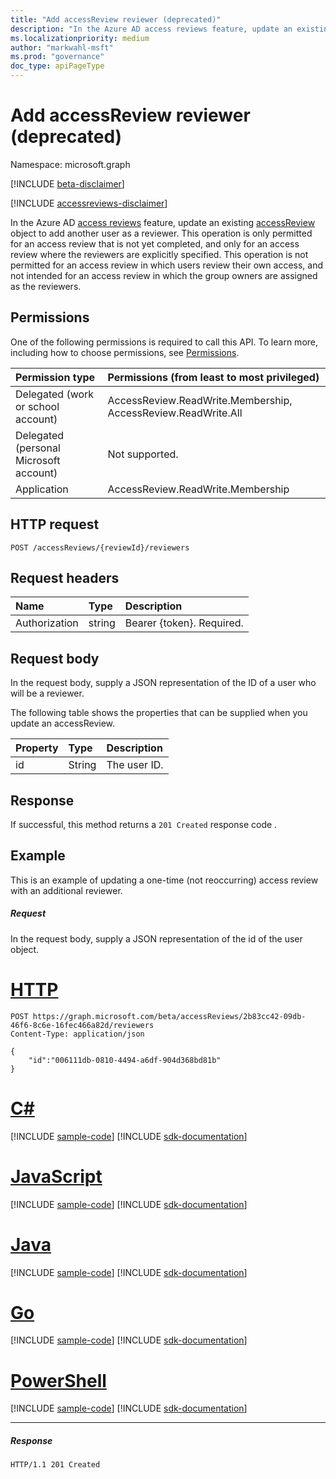 ```yaml
---
title: "Add accessReview reviewer (deprecated)"
description: "In the Azure AD access reviews feature, update an existing accessReview object to add another user as a reviewer.  This operation is only permitted for an access review that is not yet completed, and only for an access review where the reviewers are explicitly specified. This operation is not permitted for an access review in which users review their own access, and not intended for an access review in which the group owners are assigned as the reviewers. "
ms.localizationpriority: medium
author: "markwahl-msft"
ms.prod: "governance"
doc_type: apiPageType
---
```


# Add accessReview reviewer (deprecated)

Namespace: microsoft.graph

[!INCLUDE [beta-disclaimer](../../includes/beta-disclaimer.md)]

[!INCLUDE [accessreviews-disclaimer](../../includes/accessreviews-disclaimer.md)]

In the Azure AD [access reviews](../resources/accessreviews-root.md) feature, update an existing [accessReview](../resources/accessreview.md) object to add another user as a reviewer.  This operation is only permitted for an access review that is not yet completed, and only for an access review where the reviewers are explicitly specified. This operation is not permitted for an access review in which users review their own access, and not intended for an access review in which the group owners are assigned as the reviewers. 


## Permissions
One of the following permissions is required to call this API. To learn more, including how to choose permissions, see [Permissions](/graph/permissions-reference).

|Permission type                        | Permissions (from least to most privileged)              |
|:--------------------------------------|:---------------------------------------------------------|
|Delegated (work or school account)     | AccessReview.ReadWrite.Membership, AccessReview.ReadWrite.All |
|Delegated (personal Microsoft account) | Not supported. |
|Application                            | AccessReview.ReadWrite.Membership |

## HTTP request
<!-- { "blockType": "ignored" } -->
```http
POST /accessReviews/{reviewId}/reviewers
```
## Request headers
| Name         | Type        | Description |
|:-------------|:------------|:------------|
| Authorization | string | Bearer \{token\}. Required. |

## Request body
In the request body, supply a JSON representation of the ID of a user who will be a reviewer.

The following table shows the properties that can be supplied when you update an accessReview.

| Property     | Type        | Description |
|:-------------|:------------|:------------|
| id        | String   | The user ID.|


## Response
If successful, this method returns a `201 Created` response code .

## Example

This is an example of updating a one-time (not reoccurring) access review with an additional reviewer.

##### Request
In the request body, supply a JSON representation of the id of the user object.


# [HTTP](#tab/http)
<!-- {
  "blockType": "request",
  "name": "add_accessReview_reviewer"
}-->
```http
POST https://graph.microsoft.com/beta/accessReviews/2b83cc42-09db-46f6-8c6e-16fec466a82d/reviewers
Content-Type: application/json

{
    "id":"006111db-0810-4494-a6df-904d368bd81b"
}
```

# [C#](#tab/csharp)
[!INCLUDE [sample-code](../includes/snippets/csharp/add-accessreview-reviewer-csharp-snippets.md)]
[!INCLUDE [sdk-documentation](../includes/snippets/snippets-sdk-documentation-link.md)]

# [JavaScript](#tab/javascript)
[!INCLUDE [sample-code](../includes/snippets/javascript/add-accessreview-reviewer-javascript-snippets.md)]
[!INCLUDE [sdk-documentation](../includes/snippets/snippets-sdk-documentation-link.md)]

# [Java](#tab/java)
[!INCLUDE [sample-code](../includes/snippets/java/add-accessreview-reviewer-java-snippets.md)]
[!INCLUDE [sdk-documentation](../includes/snippets/snippets-sdk-documentation-link.md)]

# [Go](#tab/go)
[!INCLUDE [sample-code](../includes/snippets/go/add-accessreview-reviewer-go-snippets.md)]
[!INCLUDE [sdk-documentation](../includes/snippets/snippets-sdk-documentation-link.md)]

# [PowerShell](#tab/powershell)
[!INCLUDE [sample-code](../includes/snippets/powershell/add-accessreview-reviewer-powershell-snippets.md)]
[!INCLUDE [sdk-documentation](../includes/snippets/snippets-sdk-documentation-link.md)]

---


##### Response
<!-- {
  "blockType": "response",
  "truncated": true
} -->
```http
HTTP/1.1 201 Created
```

<!--
{
  "type": "#page.annotation",
  "description": "Add accessReview reviewer",
  "keywords": "",
  "section": "documentation",
  "tocPath": "",
  "suppressions": [
  ]
}
-->


